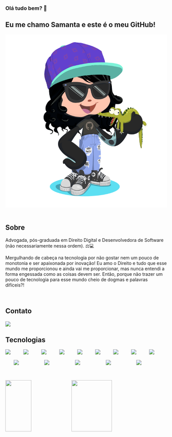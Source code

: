 ### Olá tudo bem? 👋

## Eu me chamo **Samanta** e este é o meu GitHub!
<div>
<img src="https://github.com/SamantaMarry/myoctocat/blob/main/octa.png" height="540">
</div>
</br>

## Sobre
<p>
Advogada, pós-graduada em Direito Digital e Desenvolvedora de Software (não necessariamente nessa ordem). ⚖️💻

Mergulhando de cabeça na tecnologia por não gostar nem um pouco de monotonia e ser apaixonada por inovação!
Eu amo o Direito e tudo que esse mundo me proporcionou e ainda vai me proporcionar, mas nunca entendi a forma engessada como as coisas devem ser.
Então, porque não trazer um pouco de tecnologia para esse mundo cheio de dogmas e palavras difíceis?!
</p>
</br>

## Contato

<a href="https://www.linkedin.com/in/samantamarry/">
   <img src="https://cdn.jsdelivr.net/gh/devicons/devicon/icons/linkedin/linkedin-original.svg" align="center" heigth="50" width="60" />
</a>    
</br>


## Tecnologias

<div style="display: flex; flex-direction: row; justify-content: space-evenly; align-content: center;">
<img src="https://cdn.jsdelivr.net/gh/devicons/devicon/icons/python/python-original-wordmark.svg"  align="center" heigth="50" width="70"/>
<img src="https://cdn.jsdelivr.net/gh/devicons/devicon/icons/java/java-original-wordmark.svg" align="center" heigth="50" width="70"/>
<img src="https://cdn.jsdelivr.net/gh/devicons/devicon/icons/javascript/javascript-original.svg" align="center" heigth="50" width="70"/>
<img src="https://cdn.jsdelivr.net/gh/devicons/devicon/icons/bitbucket/bitbucket-original-wordmark.svg" align="center" heigth="50" width="70"/>
<img src="https://cdn.jsdelivr.net/gh/devicons/devicon/icons/bootstrap/bootstrap-original.svg" align="center" heigth="50" width="70"/>
<img src="https://cdn.jsdelivr.net/gh/devicons/devicon/icons/git/git-plain.svg" align="center" 
heigth="50" width="70"/>
<img src="https://cdn.jsdelivr.net/gh/devicons/devicon/icons/gradle/gradle-plain.svg" align="center" 
heigth="50" width="70"/>
<img src="https://cdn.jsdelivr.net/gh/devicons/devicon/icons/jenkins/jenkins-original.svg" align="center" 
heigth="50" width="70"/>
<img src="https://cdn.jsdelivr.net/gh/devicons/devicon/icons/kotlin/kotlin-original.svg" align="center" 
heigth="50" width="70"/>
</div>
</br>

<div style="display: flex; flex-direction: row; justify-content: space-evenly;">
<img src="https://cdn.jsdelivr.net/gh/devicons/devicon/icons/linux/linux-original.svg" 
align="center" heigth="50" width="70" />
<img src="https://cdn.jsdelivr.net/gh/devicons/devicon/icons/mysql/mysql-original-wordmark.svg"  align="center" heigth="50" width="70"/>
<img src="https://cdn.jsdelivr.net/gh/devicons/devicon/icons/postgresql/postgresql-original-wordmark.svg" align="center" heigth="50" width="70"/>
<img src="https://cdn.jsdelivr.net/gh/devicons/devicon/icons/spring/spring-original-wordmark.svg" align="center" heigth="50" width="70"/>
<img src="https://cdn.jsdelivr.net/gh/devicons/devicon/icons/react/react-original-wordmark.svg" align="center" heigth="50" width="70"/>

</div>

</br>

##

<div>
<img height="160em" width="40%" src = "https://github-readme-stats.vercel.app/api?username=SamantaMarry&show_icons=true&theme=dark"/>

<img height="160em" width="50%" src = "https://github-readme-stats.vercel.app/api/top-langs/?username=SamantaMarry&layout=compact"/>
</div>

